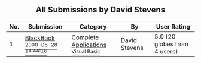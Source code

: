 ﻿<div align="center">

## All Submissions by David Stevens

</div>

No.  | Submission | Category | By   | User Rating
---- | ---------- | -------- | ---- | -----------
1 | [BlackBook<br /><sup>2000-08-28 14:44:16</sup>](https://github.com/Planet-Source-Code/david-stevens-blackbook__1-11065) | [Complete Applications<br /><sup>Visual Basic</sup>](../ByCategory/complete-applications__1-27.md) | David Stevens | 5.0 (20 globes from 4 users)
